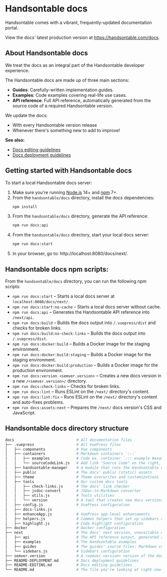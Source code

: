 # Handsontable docs

Handsontable comes with a vibrant, frequently-updated documentation portal.

View the docs' latest production version at https://handsontable.com/docs.

## About Handsontable docs

We treat the docs as an integral part of the Handsontable developer experience.

The Handsontable docs are made up of three main sections:
- **Guides**: Carefully-written implementation guides.
- **Examples**: Code examples covering real-life use cases.
- **API reference**: Full API reference, automatically generated from the source code of a required Handsontable version.

We update the docs:
- With every Handsontable version release
- Whenever there's something new to add to improve!

**See also:**

* [Docs editing guidelines](./README-EDITING.md)
* [Docs deployment guidelines](./README-DEPLOYMENT.md)

## Getting started with Handsontable docs

To start a local Handsontable docs server:

1. Make sure you're running [Node.js](https://nodejs.org/en/) 14+ and [npm](https://www.npmjs.com/) 7+.
2. From the `handsontable/docs` directory, install the docs dependencies:
    ```bash
    npm install
    ```
3. From the `handsontable/docs` directory, generate the API reference:
   ```bash
   npm run docs:api
   ```   
4. From the `handsontable/docs` directory, start your local docs server:
   ```bash
   npm run docs:start
   ```
5. In your browser, go to: http://localhost:8080/docs/next/.

## Handsontable docs npm scripts:

From the `handsontable/docs` directory, you can run the following npm scripts:

* `npm run docs:start` – Starts a local docs server at `localhost:8080/docs/next/`.
* `npm run docs:start:no-cache` – Starts a local docs server without cache.
* `npm run docs:api` – Generates the Handsontable API reference into `/next/api`.
* `npm run docs:build` – Builds the docs output into `/.vuepress/dist` and checks for broken links.
* `npm run docs:build:no-check-links` – Builds the docs output into `/.vuepress/dist`.
* `npm run docs:docker:build` – Builds a Docker image for the staging environment.
* `npm run docs:docker:build:staging` – Builds a Docker image for the staging environment.
* `npm run docs:docker:build:production` – Builds a Docker image for the production environment.
* `npm run docs:version <semver.version>` – Creates a new docs version in a new `/<semver.version>/` directory.
* `npm run docs:check-links` – Checks for broken links.
* `npm run docs:lint` – Runs ESLint on the `/next/` directory's content.
* `npm run docs:lint:fix` – Runs ESLint on the `/next/` directory's content and auto-fixes problems.
* `npm run docs:assets:next` – Prepares the `/next/` docs version's CSS and JavaScript.

## Handsontable docs directory structure

```bash
docs                            # All documentation files
├── .vuepress                   # All VuePress files
│   ├── components              # Vue components
│   ├── containers              # Markdown containers `:::`
│   │   ├── examples            # Code ex. container `::: example #exampleId .class :preset --html 1 --js 2`
│   │   └── sourceCodeLink.js   # Add link "Source Code" on the right, `::: source-code-link [URL]`
│   ├── handsontable-manager    # A module that runs the Handsontable examples in different Handsontable versions
│   ├── public                  # The docs' public (static) assets
│   ├── theme                   # Theme overwrites and customizations
│   ├── tools                   # Our custom docs tools
│   │   ├── check-links.js      # The docs' link checker
│   │   ├── jsdoc-convert       # JSDoc-to-Markdown converter
│   │   ├── utils.js            # Tools utilities
│   │   └── version             # A tool that creates new docs versions
│   ├── config.js               # VuePress configuration
│   ├── docs-links.js
│   ├── enhanceApp.js           # VuePress app-level enhancements
│   ├── helpers.js              # Common helpers that set up sidebars and the docs version picker
│   ├── highlight.js            # Code highlight configuration
├── docker                      # Docker configuration
├── next                        # The docs' next version, unavailable on the production environment
│   ├── api                     # The API reference output, generated automatically from JSDoc. Do not edit!
│   ├── examples                # The Handsontable examples
│   ├── guides                  # The guides' source files: Markdown content
│   └── sidebars.js             # Sidebars configuration
├── semver.version              # A <semver.version> version of the docs (for example, 8.4 or 9.0).
├── README-DEPLOYMENT.md        # Docs deployment guidelines
├── README-EDITING.md           # Docs editing guidelines
└── README.md                   # The file you're looking at right now!
```